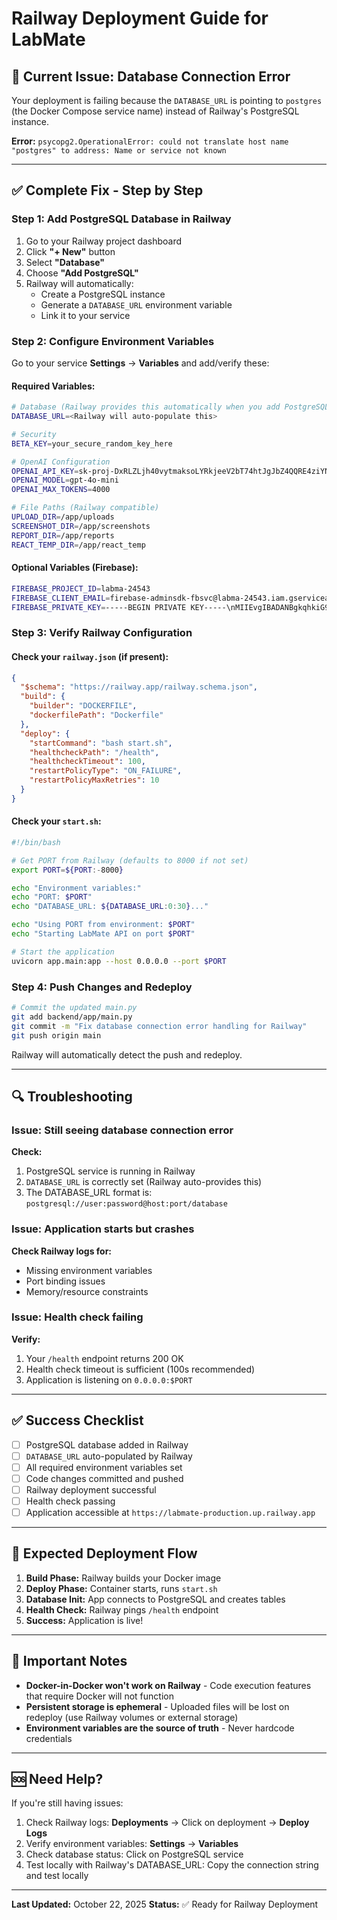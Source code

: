 # Railway Deployment Guide for LabMate

## 🚨 **Current Issue: Database Connection Error**

Your deployment is failing because the `DATABASE_URL` is pointing to `postgres` (the Docker Compose service name) instead of Railway's PostgreSQL instance.

**Error:** `psycopg2.OperationalError: could not translate host name "postgres" to address: Name or service not known`

---

## ✅ **Complete Fix - Step by Step**

### **Step 1: Add PostgreSQL Database in Railway**

1. Go to your Railway project dashboard
2. Click **"+ New"** button
3. Select **"Database"**
4. Choose **"Add PostgreSQL"**
5. Railway will automatically:
   - Create a PostgreSQL instance
   - Generate a `DATABASE_URL` environment variable
   - Link it to your service

### **Step 2: Configure Environment Variables**

Go to your service **Settings** → **Variables** and add/verify these:

#### **Required Variables:**

```bash
# Database (Railway provides this automatically when you add PostgreSQL)
DATABASE_URL=<Railway will auto-populate this>

# Security
BETA_KEY=your_secure_random_key_here

# OpenAI Configuration
OPENAI_API_KEY=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
OPENAI_MODEL=gpt-4o-mini
OPENAI_MAX_TOKENS=4000

# File Paths (Railway compatible)
UPLOAD_DIR=/app/uploads
SCREENSHOT_DIR=/app/screenshots
REPORT_DIR=/app/reports
REACT_TEMP_DIR=/app/react_temp
```

#### **Optional Variables (Firebase):**

```bash
FIREBASE_PROJECT_ID=labma-24543
FIREBASE_CLIENT_EMAIL=firebase-adminsdk-fbsvc@labma-24543.iam.gserviceaccount.com
FIREBASE_PRIVATE_KEY=-----BEGIN PRIVATE KEY-----\nMIIEvgIBADANBgkqhkiG9w0BAQEFAASCBKgwggSkAgEAAoIBAQC163TtYbtA/hLv\n/P1zsp48t9BlARqMM0o/VRj9DBV6zabfjZcGn4ueBPZQ1OcnPbkpH2DnxJuS38Mp\nm8hILWHnOdEYMgVbJ2hKgmPZh/QqM/G8zCN4XS9En8KbbWNjZ1rDitYSJvmlI2km\nFjgtbiItFwCWIa2ydzdiufGQwFWBtF5hPpJY4KTrwZ/CnLnXJHPXTSFz/hJ7T/Nr\nQJSMtkndc2d0cu3DkVhCLQTYI6yf+Yl0S1NuxiE5GYfS2d903EhnYoG6WJxWs2dl\n5uyG3et34nZrXy19fgJe6h5+GQe2MvY+tIdNu/e6eVRGxWS5Jbt14aD8v835ywwX\nbmsQJLfBAgMBAAECggEAAaLoDtiRtCB08Caw6vEA3l/y5m2vnPI7KT2tN1179fpS\nlXEzGhKmUVoPEyQPHjm+aCHJn9wTYCtWGJI3p3qNBmTtPg/5H1xH4l+w4TyJVDXa\nZ03YxdTkv3PGbtp5iePcm6Ssj0Y9eaBLalXJ1JLIiOpLjY4o/1F2NJOimiA4xK1k\nQ2I3j+dqwKjYbRohEyKcC4q6CAJKAUnuib2uNypUJBEhtUQy4PKZ/PcU5HmF50pl\nfoyr2GrJjx5LkcGzlVgVSytG5AtdrW1b7ehuW8hv0Kq3aD2pCvB8uvo8hnzoVVqc\nfp/fCohv7ZBqvL6w6IhArwityxDGNYnYKduBuHb/iQKBgQDtx64tbNIgLbpmpv5K\nLDb+MIMpiWoOK+/G6IFHn/0ZjKr9tJu56vePcHQ36pia2UL35JuRsoBNyTACYUIB\ntaw4ERG6YR/I1uJB7xGaJDPlhAx3JZXR9W+Gh1NsX3pTSqKvR2+WrIOSUwuglXtW\nCgRYQLOM10U5YkDvb6nLm4l5jQKBgQDD3APuv8VG03taIosI2VBk3dKfOUImzOf1\nERd5uJeeA1120lZhKdEuaJlgxWkITaPFesUU2+qj7QtQAabq+N9ylsYBLvyVfTIM\nz+si9RnN4xpcqI2F1EHe3sS6Dl01SKEP7cYP8EQjZRt+pErb/r+VdUs/5rKy2tPZ\neTpGcXi4BQKBgQDbU7uK9PyhZ+yvMUwP2NblApSJpNHpvodOnzpYee+5OHKk0Ipw\nJJczfRQGW+Nlug+2nu0MqG0G0xPwrgt3jj8L/Fqw41OxKtzK2p0O5GPmSjZBVK7s\nWwsDOSIvLaak24xSR39bqUc3mlh4SEna5CR7zzqPKCYXN1UURpiFUbOuJQKBgAml\noJv13iWq7Px3jxmUep09P86P52450YMEoH9iVDV4PPZJTe/jO2ZpyIQ3tQCvsk1b\nyrFIU7pXRqNeMXaJY5glTQNp6Q8D558x7ob+Q5MciIPf2XiqB8SOfGodowGo3iYG\ntCa80t5bcItAVF+ZoJ4f9ODk4BBnLuAbVH97v1JxAoGBAKE68AUnjx6dXGEUnu5Z\n9Lo8GBqxjN8f/7+13WwJYd/bi98lLtBBlJw50tG6ISg0js4ZgoZhgSzhEZHEW7G9\niM9JJHdY+GbaqS3aKT9yOv03x5Vym1XlUlYmm+TvldkScXRixC743q6Cn8SedlGA\nW+NpF5lq9qH8NCNW0IV83Fbq\n-----END PRIVATE KEY-----
```

### **Step 3: Verify Railway Configuration**

#### **Check your `railway.json` (if present):**

```json
{
  "$schema": "https://railway.app/railway.schema.json",
  "build": {
    "builder": "DOCKERFILE",
    "dockerfilePath": "Dockerfile"
  },
  "deploy": {
    "startCommand": "bash start.sh",
    "healthcheckPath": "/health",
    "healthcheckTimeout": 100,
    "restartPolicyType": "ON_FAILURE",
    "restartPolicyMaxRetries": 10
  }
}
```

#### **Check your `start.sh`:**

```bash
#!/bin/bash

# Get PORT from Railway (defaults to 8000 if not set)
export PORT=${PORT:-8000}

echo "Environment variables:"
echo "PORT: $PORT"
echo "DATABASE_URL: ${DATABASE_URL:0:30}..."

echo "Using PORT from environment: $PORT"
echo "Starting LabMate API on port $PORT"

# Start the application
uvicorn app.main:app --host 0.0.0.0 --port $PORT
```

### **Step 4: Push Changes and Redeploy**

```bash
# Commit the updated main.py
git add backend/app/main.py
git commit -m "Fix database connection error handling for Railway"
git push origin main
```

Railway will automatically detect the push and redeploy.

---

## 🔍 **Troubleshooting**

### **Issue: Still seeing database connection error**

**Check:**
1. PostgreSQL service is running in Railway
2. `DATABASE_URL` is correctly set (Railway auto-provides this)
3. The DATABASE_URL format is: `postgresql://user:password@host:port/database`

### **Issue: Application starts but crashes**

**Check Railway logs for:**
- Missing environment variables
- Port binding issues
- Memory/resource constraints

### **Issue: Health check failing**

**Verify:**
1. Your `/health` endpoint returns 200 OK
2. Health check timeout is sufficient (100s recommended)
3. Application is listening on `0.0.0.0:$PORT`

---

## ✅ **Success Checklist**

- [ ] PostgreSQL database added in Railway
- [ ] `DATABASE_URL` auto-populated by Railway
- [ ] All required environment variables set
- [ ] Code changes committed and pushed
- [ ] Railway deployment successful
- [ ] Health check passing
- [ ] Application accessible at `https://labmate-production.up.railway.app`

---

## 🚀 **Expected Deployment Flow**

1. **Build Phase:** Railway builds your Docker image
2. **Deploy Phase:** Container starts, runs `start.sh`
3. **Database Init:** App connects to PostgreSQL and creates tables
4. **Health Check:** Railway pings `/health` endpoint
5. **Success:** Application is live!

---

## 📝 **Important Notes**

- **Docker-in-Docker won't work on Railway** - Code execution features that require Docker will not function
- **Persistent storage is ephemeral** - Uploaded files will be lost on redeploy (use Railway volumes or external storage)
- **Environment variables are the source of truth** - Never hardcode credentials

---

## 🆘 **Need Help?**

If you're still having issues:

1. Check Railway logs: **Deployments** → Click on deployment → **Deploy Logs**
2. Verify environment variables: **Settings** → **Variables**
3. Check database status: Click on PostgreSQL service
4. Test locally with Railway's DATABASE_URL: Copy the connection string and test locally

---

**Last Updated:** October 22, 2025
**Status:** ✅ Ready for Railway Deployment

